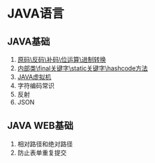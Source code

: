 # JAVA语言

## JAVA基础

1. [原码\反码\补码\位运算\进制转换](https://github.com/solverpeng/summary/tree/master/docs/java/java_basic/00#%E5%8E%9F%E7%A0%81%E5%8F%8D%E7%A0%81%E8%A1%A5%E7%A0%81%E4%BD%8D%E8%BF%90%E7%AE%97%E8%BF%9B%E5%88%B6%E8%BD%AC%E6%8D%A2)
2. [内部类\final关键字\static关键字\hashcode方法](https://github.com/solverpeng/summary/tree/master/docs/java/java_basic/01#%E5%86%85%E9%83%A8%E7%B1%BBfinal%E5%85%B3%E9%94%AE%E5%AD%97static%E5%85%B3%E9%94%AE%E5%AD%97hashcode%E6%96%B9%E6%B3%95)
3. [JAVA虚拟机](https://github.com/solverpeng/summary/tree/master/docs/java/java_basic/02#java%E8%99%9A%E6%8B%9F%E6%9C%BA)
4. 字符编码常识
5. 反射
6. JSON



## JAVA WEB基础

1. 相对路径和绝对路径
2. 防止表单重复提交

